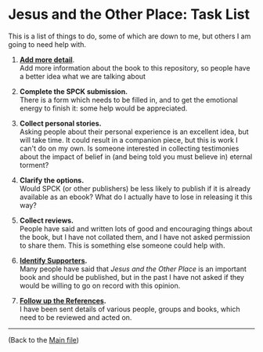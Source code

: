 # Jesus and the Other Place: Task List

This is a list of things to do, some of which are down to me, but others I am going to need help with.

1. [**Add more detail**](Detail.md).  
   Add more information about the book to this repository, so people have a better idea what we are talking about

1. **Complete the SPCK submission.**  
   There is a form which needs to be filled in, and to get the emotional energy to finish it: some help would be appreciated. 

1. **Collect personal stories.**  
   Asking people about their personal experience is an excellent idea, but will take time. It could result
   in a companion piece, but this is work I can't do on my own.  Is someone interested in collecting 
   testimonies about the impact of belief in (and being told you must believe in) eternal torment?

1. **Clarify the options.**  
  Would SPCK (or other publishers) be less likely to publish if it is already available as an ebook?
  What do I actually have to lose in releasing it this way?

1. **Collect reviews.**  
  People have said and written lots of good and encouraging things about the book, but I have not 
  collated them, and I have not asked permission to share them.  This is something else someone 
  could help with.

1. **[Identify Supporters](Supporters.md).**  
   Many people have said that *Jesus and the Other Place* is an important book and should be published,
   but in the past I have not asked if they would be willing to go on record with this opinion.

1. **[Follow up the References](Follow_Up.md).**  
   I have been sent details of various people, groups and books, which need to be reviewed and acted on.

---

(Back to the [Main file](README.md))
